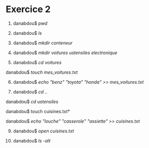 # **Exercice 2**

1. danabdou$ *pwd* 

2. danabdou$ *ls* 

3. danabdou$ *mkdir conteneur*

4. danabdou$ *mkdir voitures ustensiles electronique* 

5. danabdou$ *cd voitures* 

danabdou$ *touch mes_voitures.txt* 

6. danabdou$ *echo "benz" "toyota" "honda" >> mes_voitures.txt* 

7. danabdou$ *cd ..* 

danabdou$ *cd ustensiles* 

danabdou$ touch cuisines.txt* 

danabdou$ *echo "louche" "casserole" 
"assiette" >> cuisines.txt* 

9. danabdou$ *open cuisines.txt*

10. danabdou$ *ls -alt* 
